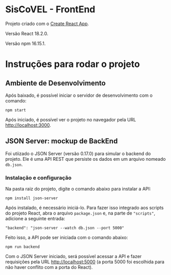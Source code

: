 # SisCoVEL - FrontEnd
Projeto criado com o [Create React App](https://github.com/facebook/create-react-app).

Versão React 18.2.0.

Versão npm 16.15.1.

# Instruções para rodar o projeto

## Ambiente de Desenvolvimento

Após baixado, é possível iniciar o servidor de desenvolvimento com o comando:

`npm start`

Após iniciado, é possível ver o projeto no navegador pela URL [http://localhost:3000](http://localhost:3000).

## JSON Server: mockup de BackEnd
Foi utiizado o JSON Server (versão 0.17.0) para simular o backend do projeto. Ele é uma API REST que persiste os dados em um arquivo nomeado `db.json`.

### Instalação e configuração	
Na pasta raiz do projeto, digite o comando abaixo para instalar a API:

`npm install json-server`

Após instalado, é necessário iniciá-lo. Para fazer isso integrado aos scripts do projeto React, abra o arquivo `package.json` e, na parte de `"scripts"`, adicione a seguinte entrada:

`"backend": "json-server --watch db.json --port 5000"`

Feito isso, a API pode ser iniciada com o comando abaixo: 

`npm run backend`

Com o JSON Server iniciado, será possível acessar a API e fazer requisições pela URL [http://localhost:5000](http://localhost:5000) (a porta 5000 foi escolhida para não haver conflito com a porta do React).